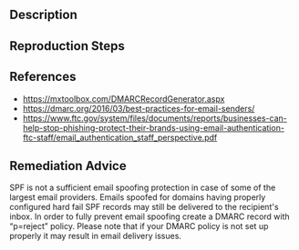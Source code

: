 ## Description


## Reproduction Steps


## References

- https://mxtoolbox.com/DMARCRecordGenerator.aspx
- https://dmarc.org/2016/03/best-practices-for-email-senders/
- https://www.ftc.gov/system/files/documents/reports/businesses-can-help-stop-phishing-protect-their-brands-using-email-authentication-ftc-staff/email_authentication_staff_perspective.pdf


## Remediation Advice

SPF is not a sufficient email spoofing protection in case of some of the largest email providers. Emails spoofed for domains having properly configured hard fail SPF records may still be delivered to the recipient's inbox. In order to fully prevent email spoofing create a DMARC record with “p=reject” policy. Please note that if your DMARC policy is not set up properly it may result in email delivery issues.

